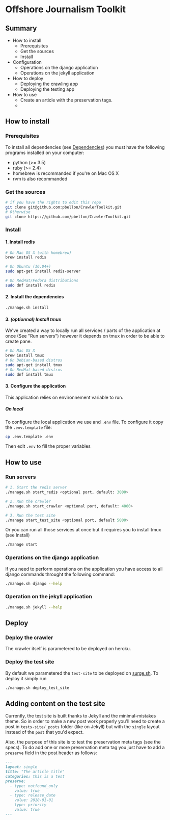 # Offshore Journalism Toolkit

## Summary
- How to install
  - Prerequisites
  - Get the sources
  - Install
- Configuration
  - Operations on the django application
  - Operations on the jekyll application
- How to deploy
  - Deploying the crawling app
  - Deploying the testing app
- How to use
  - Create an article with the preservation tags. 
  - 



## How to install
### Prerequisites
To install all dependencies (see [Dependencies]()) you must have the following programs installed on your computer:

- python (>= 3.5)
- ruby (>= 2.4)
- homebrew is recommanded if you're on Mac OS X
- rvm is also recommanded

### Get the sources
```sh
# if you have the rights to edit this repo
git clone git@github.com:pbellon/CrawlerToolkit.git
# Otherwise
git clone https://github.com/pbellon/CrawlerToolkit.git

```

### Install
#### 1. Install redis
```sh
# On Mac OS X (with homebrew)
brew install redis

# On Ubuntu (16.04+) 
sudo apt-get install redis-server

# On RedHat/Fedora distributions
sudo dnf install redis
```

#### 2. Install the dependencies
```sh
./manage.sh install
```

#### 3. *(optionnal) Install tmux*
We've created a way to locally run all services / parts of the application at once (See "Run servers") however it depends on tmux in order to be able to create pane.

```sh
# On Mac OS X
brew install tmux
# On Debian-based distros
sudo apt-get install tmux
# On RedHat-based distros
sudo dnf install tmux 
``` 

#### 3. Configure the application
This application relies on environnement variable to run. 

##### On local
To configure the local application we use and `.env` file. To configure it copy the `.env.template` file:
```sh
cp .env.template .env
```
Then edit `.env` to fill the proper variables


## How to use
### Run servers 

```sh
# 1. Start the redis server
./manage.sh start_redis <optional port, default: 3000>

# 2. Run the crawler
./manage.sh start_crawler <optional port, default: 4000>

# 3. Run the test site
./manage start_test_site <optional port, default 5000>
``` 

Or you can run all those services at once but it requires you to install tmux (see Install)
```sh
./manage start
```


### Operations on the django application
If you need to perform operations on the application you have access to all django commands throught the following command:
```sh
./manage.sh django --help
```

### Operation on the jekyll application
```sh
./manage.sh jekyll --help
```

## Deploy

### Deploy the crawler
The crawler itself is parametered to be deployed on heroku.

### Deploy the test site
By default we parametered the `test-site` to be deployed on [surge.sh](http://surge.sh).
To deploy it simply run
```sh
./manage.sh deploy_test_site
```

## Adding content on the test site
Currently, the test site is built thanks to Jekyll and the minimal-mistakes theme.
So in order to make a new post work properly you'll need to create a post in `tests-site/_posts`
folder (like on Jekyll) but with the `single` layout instead of the `post` that you'd expect.

Also, the purpose of this site is to test the preservation meta tags (see the specs).
To do add one or more preservation meta tag you just have to add a `preserve` field in the post header as follows:

```md
---
layout: single
title: "The article title"
categories: this is a test
preserve:
  - type: notfound_only
    value: true
  - type: release_date
    value: 2018-01-01
  - type: priority
    value: true
---

